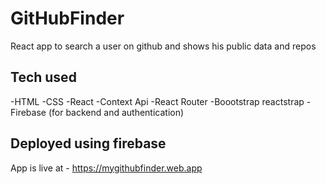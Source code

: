 # GitHubFinder <br />
React app to search a user on github and shows his public data and repos

## Tech used
-HTML
-CSS
-React
-Context Api
-React Router
-Boootstrap reactstrap
-Firebase (for backend and authentication)

## Deployed using firebase
App is live at - https://mygithubfinder.web.app
